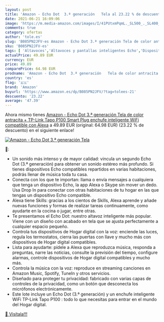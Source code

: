 ```yaml
---
layout: post
title: 'Amazon - Echo Dot  3.ª generación   Tela al 23.22 % de descuento'
date: 2021-06-21 16:09:06
image: 'https://m.media-amazon.com/images/I/41PUtxmPqmL._SL500_._SL400_.jpg'
comments: true
category: ofertas
author: 'tole.es'
slug: 'B085PN2JFV-es Amazon - Echo Dot 3.ª generación Tela de color antracita +...'
sku: 'B085PN2JFV-es'
tags: [ 'Altavoces','Altavoces y pantallas inteligentes Echo','Dispositivos Amazon','Dispositivos Amazon y Accesorios','Electrónica','Equipos de audio y Hi-Fi','alexa','amazon','enchufe','inteligente', ]
actualPrice: 49.89 EUR
currency: EUR
price: 49.89
comparePrice: 64.98 EUR
prodname: 'Amazon - Echo Dot  3.ª generación   Tela de color antracita + TP-Link Tapo P100 Smart Plug  enchufe inteligente WiFi   compatible con Alexa'
country: 'es'
flag: '🇪🇸'
brand: 'Amazon'
buyurl: 'https://www.amazon.es/dp/B085PN2JFV/?tag=tolees-21'
descuento: '23.22'
average: '47.39'
---
```


Ahora mismo tienes [Amazon - Echo Dot  3.ª generación   Tela de color antracita + TP-Link Tapo P100 Smart Plug  enchufe inteligente WiFi   compatible con Alexa](https://www.amazon.es/dp/B085PN2JFV/?tag=tolees-21) a 49.89 EUR (original: 64.98 EUR) (23.22 %  de descuento) en el siguiente enlace!

[![Amazon - Echo Dot  3.ª generación   Tela](https://m.media-amazon.com/images/I/41PUtxmPqmL._SL500_._SL400_.jpg)](https://www.amazon.es/dp/B085PN2JFV/?tag=tolees-21)

🔎:

- Un sonido más intenso y de mayor calidad: vincula un segundo Echo Dot (3.ª generación) para obtener un sonido estéreo más profundo. Si tienes dispositivos Echo compatibles repartidos en varias habitaciones, podrás llenar de música toda tu casa.
- Conecta con los que te importan: llama o envía mensajes a cualquiera que tenga un dispositivo Echo, la app Alexa o Skype sin mover un dedo. Usa Drop In para conectar con otras habitaciones de tu hogar en las que tengas un dispositivo Echo compatible.
- Alexa tiene Skills: gracias a los cientos de Skills, Alexa aprende y añade nuevas funciones y formas de realizar tareas continuamente, como ayudarte en la cocina o jugar, entre otras.
- Te presentamos el Echo Dot: nuestro altavoz inteligente más popular. Viene con un diseño con acabado en tela que se ajusta perfectamente a cualquier espacio pequeño.
- Controla tus dispositivos de Hogar digital con la voz: enciende las luces, regula los termostatos, cierra las puertas con llave y mucho más con dispositivos de Hogar digital compatibles.
- Lista para ayudarte: pídele a Alexa que reproduzca música, responda a preguntas, narre las noticias, consulte la previsión del tiempo, configure alarmas, controle dispositivos de Hogar digital compatibles y mucho más.
- Controla la música con la voz: reproduce en streaming canciones en Amazon Music, Spotify, TuneIn y otros servicios.
- Diseñado para proteger tu privacidad: fabricado con varias capas de controles de la privacidad, como un botón que desconecta los micrófonos electrónicamente.
- Este lote incluye un Echo Dot (3.ª generación) y un enchufe inteligente WiFi TP-Link Tapo P100 : todo lo que necesitas para entrar en el mundo del Hogar digital.

[🛒 Visítala!!!](https://www.amazon.es/dp/B085PN2JFV/?tag=tolees-21)
